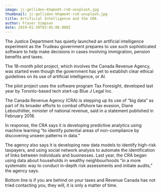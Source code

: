 ```yaml
---
image: jc-gellidon-khqmo4t-rs0-unsplash.jpg
thumbnail: jc-gellidon-khqmo4t-rs0-unsplash.jpg
title: Artificial Intelligence and the CRA
author: Fraser Simpson
date: 2019-01-30T03:45:00.000Z
---
```

The Justice Department has quietly launched an artificial intelligence experiment as the Trudeau government prepares to use such sophisticated software to help make decisions in cases involving immigration, pension benefits and taxes.

The 18-month pilot project, which involves the Canada Revenue Agency, was started even though the government has yet to establish clear ethical guidelines on its use of artificial intelligence, or AI.

The pilot project uses the software program Tax Foresight, developed last year by Toronto-based tech start-up Blue J Legal Inc.

The Canada Revenue Agency (CRA) is stepping up its use of “big data” as part of its broader efforts to combat offshore tax evasion, Diane Lebouthillier, minister of national revenue, said in a statement published in February 2018.

In response, the CRA says it is developing predictive analytics using machine learning “to identify potential areas of non-compliance by discovering unseen patterns in data.”

The agency also says it is developing new data models to identify high-risk taxpayers, and using social network analysis to automate the identification of links between individuals and businesses. Last year, the CRA began using data about households in wealthy neighbourhoods “in a more systematic way to conduct in-depth risk assessments and initiate audits,” the agency says.

Bottom line is if you are behind on your taxes and Revenue Canada has not tried contacting you, they will, it is only a matter of time.